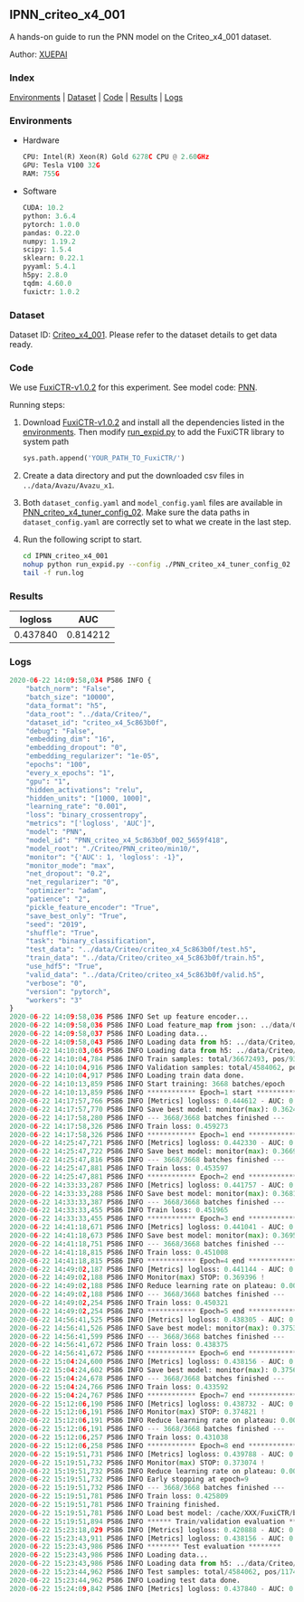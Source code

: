 ## IPNN_criteo_x4_001

A hands-on guide to run the PNN model on the Criteo_x4_001 dataset.

Author: [XUEPAI](https://github.com/xue-pai)

### Index
[Environments](#Environments) | [Dataset](#Dataset) | [Code](#Code) | [Results](#Results) | [Logs](#Logs)

### Environments
+ Hardware

  ```python
  CPU: Intel(R) Xeon(R) Gold 6278C CPU @ 2.60GHz
  GPU: Tesla V100 32G
  RAM: 755G

  ```

+ Software

  ```python
  CUDA: 10.2
  python: 3.6.4
  pytorch: 1.0.0
  pandas: 0.22.0
  numpy: 1.19.2
  scipy: 1.5.4
  sklearn: 0.22.1
  pyyaml: 5.4.1
  h5py: 2.8.0
  tqdm: 4.60.0
  fuxictr: 1.0.2
  ```

### Dataset
Dataset ID: [Criteo_x4_001](https://github.com/openbenchmark/BARS/blob/master/ctr_prediction/datasets/Criteo/README.md#Criteo_x4_001). Please refer to the dataset details to get data ready.

### Code

We use [FuxiCTR-v1.0.2](fuxictr_url) for this experiment. See model code: [PNN](https://github.com/xue-pai/FuxiCTR/blob/v1.0.2/fuxictr/pytorch/models/PNN.py).

Running steps:

1. Download [FuxiCTR-v1.0.2](fuxictr_url) and install all the dependencies listed in the [environments](#environments). Then modify [run_expid.py](./run_expid.py#L5) to add the FuxiCTR library to system path
    
    ```python
    sys.path.append('YOUR_PATH_TO_FuxiCTR/')
    ```

2. Create a data directory and put the downloaded csv files in `../data/Avazu/Avazu_x1`.

3. Both `dataset_config.yaml` and `model_config.yaml` files are available in [PNN_criteo_x4_tuner_config_02](./PNN_criteo_x4_tuner_config_02). Make sure the data paths in `dataset_config.yaml` are correctly set to what we create in the last step.

4. Run the following script to start.

    ```bash
    cd IPNN_criteo_x4_001
    nohup python run_expid.py --config ./PNN_criteo_x4_tuner_config_02 --expid PNN_criteo_x4_002_69a1df28 --gpu 0 > run.log &
    tail -f run.log
    ```

### Results

| logloss | AUC  |
|:--------------------:|:--------------------:|
| 0.437840 | 0.814212  |


### Logs
```python
2020-06-22 14:09:58,034 P586 INFO {
    "batch_norm": "False",
    "batch_size": "10000",
    "data_format": "h5",
    "data_root": "../data/Criteo/",
    "dataset_id": "criteo_x4_5c863b0f",
    "debug": "False",
    "embedding_dim": "16",
    "embedding_dropout": "0",
    "embedding_regularizer": "1e-05",
    "epochs": "100",
    "every_x_epochs": "1",
    "gpu": "1",
    "hidden_activations": "relu",
    "hidden_units": "[1000, 1000]",
    "learning_rate": "0.001",
    "loss": "binary_crossentropy",
    "metrics": "['logloss', 'AUC']",
    "model": "PNN",
    "model_id": "PNN_criteo_x4_5c863b0f_002_5659f418",
    "model_root": "./Criteo/PNN_criteo/min10/",
    "monitor": "{'AUC': 1, 'logloss': -1}",
    "monitor_mode": "max",
    "net_dropout": "0.2",
    "net_regularizer": "0",
    "optimizer": "adam",
    "patience": "2",
    "pickle_feature_encoder": "True",
    "save_best_only": "True",
    "seed": "2019",
    "shuffle": "True",
    "task": "binary_classification",
    "test_data": "../data/Criteo/criteo_x4_5c863b0f/test.h5",
    "train_data": "../data/Criteo/criteo_x4_5c863b0f/train.h5",
    "use_hdf5": "True",
    "valid_data": "../data/Criteo/criteo_x4_5c863b0f/valid.h5",
    "verbose": "0",
    "version": "pytorch",
    "workers": "3"
}
2020-06-22 14:09:58,036 P586 INFO Set up feature encoder...
2020-06-22 14:09:58,036 P586 INFO Load feature_map from json: ../data/Criteo/criteo_x4_5c863b0f/feature_map.json
2020-06-22 14:09:58,037 P586 INFO Loading data...
2020-06-22 14:09:58,043 P586 INFO Loading data from h5: ../data/Criteo/criteo_x4_5c863b0f/train.h5
2020-06-22 14:10:03,065 P586 INFO Loading data from h5: ../data/Criteo/criteo_x4_5c863b0f/valid.h5
2020-06-22 14:10:04,784 P586 INFO Train samples: total/36672493, pos/9396350, neg/27276143, ratio/25.62%
2020-06-22 14:10:04,916 P586 INFO Validation samples: total/4584062, pos/1174544, neg/3409518, ratio/25.62%
2020-06-22 14:10:04,917 P586 INFO Loading train data done.
2020-06-22 14:10:13,859 P586 INFO Start training: 3668 batches/epoch
2020-06-22 14:10:13,859 P586 INFO ************ Epoch=1 start ************
2020-06-22 14:17:57,766 P586 INFO [Metrics] logloss: 0.444612 - AUC: 0.807052
2020-06-22 14:17:57,770 P586 INFO Save best model: monitor(max): 0.362440
2020-06-22 14:17:58,280 P586 INFO --- 3668/3668 batches finished ---
2020-06-22 14:17:58,326 P586 INFO Train loss: 0.459273
2020-06-22 14:17:58,326 P586 INFO ************ Epoch=1 end ************
2020-06-22 14:25:47,721 P586 INFO [Metrics] logloss: 0.442330 - AUC: 0.809245
2020-06-22 14:25:47,722 P586 INFO Save best model: monitor(max): 0.366916
2020-06-22 14:25:47,816 P586 INFO --- 3668/3668 batches finished ---
2020-06-22 14:25:47,881 P586 INFO Train loss: 0.453597
2020-06-22 14:25:47,881 P586 INFO ************ Epoch=2 end ************
2020-06-22 14:33:33,287 P586 INFO [Metrics] logloss: 0.441757 - AUC: 0.809909
2020-06-22 14:33:33,288 P586 INFO Save best model: monitor(max): 0.368152
2020-06-22 14:33:33,387 P586 INFO --- 3668/3668 batches finished ---
2020-06-22 14:33:33,455 P586 INFO Train loss: 0.451965
2020-06-22 14:33:33,455 P586 INFO ************ Epoch=3 end ************
2020-06-22 14:41:18,671 P586 INFO [Metrics] logloss: 0.441041 - AUC: 0.810586
2020-06-22 14:41:18,673 P586 INFO Save best model: monitor(max): 0.369545
2020-06-22 14:41:18,751 P586 INFO --- 3668/3668 batches finished ---
2020-06-22 14:41:18,815 P586 INFO Train loss: 0.451008
2020-06-22 14:41:18,815 P586 INFO ************ Epoch=4 end ************
2020-06-22 14:49:02,187 P586 INFO [Metrics] logloss: 0.441144 - AUC: 0.810541
2020-06-22 14:49:02,188 P586 INFO Monitor(max) STOP: 0.369396 !
2020-06-22 14:49:02,188 P586 INFO Reduce learning rate on plateau: 0.000100
2020-06-22 14:49:02,188 P586 INFO --- 3668/3668 batches finished ---
2020-06-22 14:49:02,254 P586 INFO Train loss: 0.450321
2020-06-22 14:49:02,254 P586 INFO ************ Epoch=5 end ************
2020-06-22 14:56:41,525 P586 INFO [Metrics] logloss: 0.438305 - AUC: 0.813645
2020-06-22 14:56:41,526 P586 INFO Save best model: monitor(max): 0.375340
2020-06-22 14:56:41,599 P586 INFO --- 3668/3668 batches finished ---
2020-06-22 14:56:41,672 P586 INFO Train loss: 0.438375
2020-06-22 14:56:41,672 P586 INFO ************ Epoch=6 end ************
2020-06-22 15:04:24,600 P586 INFO [Metrics] logloss: 0.438156 - AUC: 0.813853
2020-06-22 15:04:24,602 P586 INFO Save best model: monitor(max): 0.375697
2020-06-22 15:04:24,678 P586 INFO --- 3668/3668 batches finished ---
2020-06-22 15:04:24,766 P586 INFO Train loss: 0.433592
2020-06-22 15:04:24,767 P586 INFO ************ Epoch=7 end ************
2020-06-22 15:12:06,190 P586 INFO [Metrics] logloss: 0.438732 - AUC: 0.813552
2020-06-22 15:12:06,191 P586 INFO Monitor(max) STOP: 0.374821 !
2020-06-22 15:12:06,191 P586 INFO Reduce learning rate on plateau: 0.000010
2020-06-22 15:12:06,191 P586 INFO --- 3668/3668 batches finished ---
2020-06-22 15:12:06,257 P586 INFO Train loss: 0.431038
2020-06-22 15:12:06,258 P586 INFO ************ Epoch=8 end ************
2020-06-22 15:19:51,731 P586 INFO [Metrics] logloss: 0.439788 - AUC: 0.812862
2020-06-22 15:19:51,732 P586 INFO Monitor(max) STOP: 0.373074 !
2020-06-22 15:19:51,732 P586 INFO Reduce learning rate on plateau: 0.000001
2020-06-22 15:19:51,732 P586 INFO Early stopping at epoch=9
2020-06-22 15:19:51,732 P586 INFO --- 3668/3668 batches finished ---
2020-06-22 15:19:51,781 P586 INFO Train loss: 0.425809
2020-06-22 15:19:51,781 P586 INFO Training finished.
2020-06-22 15:19:51,781 P586 INFO Load best model: /cache/XXX/FuxiCTR/benchmarks/Criteo/PNN_criteo/min10/criteo_x4_5c863b0f/PNN_criteo_x4_5c863b0f_002_5659f418_model.ckpt
2020-06-22 15:19:51,894 P586 INFO ****** Train/validation evaluation ******
2020-06-22 15:23:18,029 P586 INFO [Metrics] logloss: 0.420888 - AUC: 0.831734
2020-06-22 15:23:43,911 P586 INFO [Metrics] logloss: 0.438156 - AUC: 0.813853
2020-06-22 15:23:43,986 P586 INFO ******** Test evaluation ********
2020-06-22 15:23:43,986 P586 INFO Loading data...
2020-06-22 15:23:43,986 P586 INFO Loading data from h5: ../data/Criteo/criteo_x4_5c863b0f/test.h5
2020-06-22 15:23:44,962 P586 INFO Test samples: total/4584062, pos/1174544, neg/3409518, ratio/25.62%
2020-06-22 15:23:44,962 P586 INFO Loading test data done.
2020-06-22 15:24:09,842 P586 INFO [Metrics] logloss: 0.437840 - AUC: 0.814212

```
